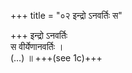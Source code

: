 +++
title = "०२ इन्द्रो ऽनवर्तिः स"

+++
इन्द्रो ऽनवर्तिः  
स वीर्येणानवर्तिः ।  
(…) ॥ +++(see 1c)+++